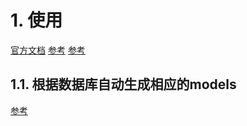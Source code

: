 # 1. 使用
[官方文档](https://sequelize.org/master/index.html)
[参考](https://blog.csdn.net/sd19871122/article/details/85221206)
[参考](https://www.jianshu.com/p/c148a3e9e39b)

## 1.1. 根据数据库自动生成相应的models
[参考](https://blog.csdn.net/TQFtqf136/article/details/73498733)